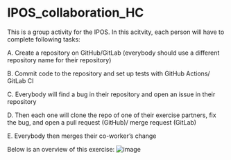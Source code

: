 # IPOS_collaboration_HC

This is a group activity for the IPOS. In this acitvity, each person will have to complete following tasks:

A. Create a repository on GitHub/GitLab (everybody should use a different repository name for their repository)

B. Commit code to the repository and set up tests with GitHub Actions/ GitLab CI

C. Everybody will find a bug in their repository and open an issue in their repository

D. Then each one will clone the repo of one of their exercise partners, fix the bug, and open a pull request (GitHub)/ merge request (GitLab)

E. Everybody then merges their co-worker’s change

Below is an overview of this exercise:
![image](https://github.com/user-attachments/assets/08648394-64de-4c8a-9d19-d7b652208ed8)
